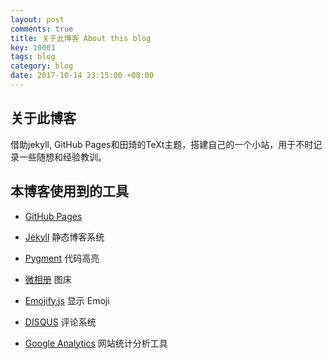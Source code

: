 ```yaml
---
layout: post
comments: true
title: 关于此博客 About this blog
key: 10001
tags: blog
category: blog
date: 2017-10-14 23:15:00 +08:00
---
```



## 关于此博客
借助jekyll, GitHub Pages和田琦的TeXt主题，搭建自己的一个小站，用于不时记录一些随想和经验教训。
<!--more-->
## 本博客使用到的工具

- [GitHub Pages](https://pages.github.com/)

- [Jekyll](https://github.com/jekyll/) 静态博客系统

- [Pygment](http://pygments.org/) 代码高亮

- [微相册](http://photo.weibo.com/) 图床

- [Emojify.js](https://github.com/Ranks/emojify.js) 显示 Emoji

- [DISQUS](https://disqus.com/) 评论系统

- [Google Analytics](https://www.google.com/analytics/) 网站统计分析工具
